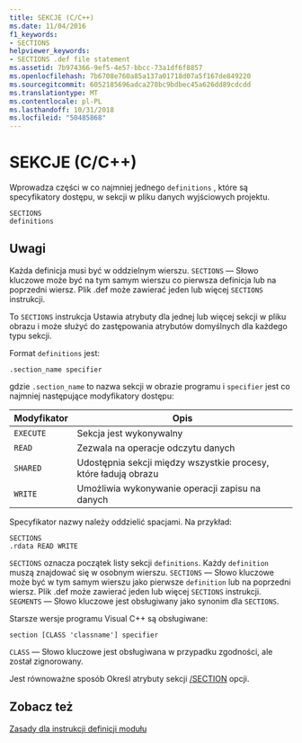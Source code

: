 ```yaml
---
title: SEKCJE (C/C++)
ms.date: 11/04/2016
f1_keywords:
- SECTIONS
helpviewer_keywords:
- SECTIONS .def file statement
ms.assetid: 7b974366-9ef5-4e57-bbcc-73a1df6f8857
ms.openlocfilehash: 7b6708e760a85a137a01718d07a5f167de849220
ms.sourcegitcommit: 6052185696adca270bc9bdbec45a626dd89cdcdd
ms.translationtype: MT
ms.contentlocale: pl-PL
ms.lasthandoff: 10/31/2018
ms.locfileid: "50485868"
---
```

# <a name="sections-cc"></a>SEKCJE (C/C++)

Wprowadza części w co najmniej jednego `definitions` , które są specyfikatory dostępu, w sekcji w pliku danych wyjściowych projektu.

```
SECTIONS
definitions
```

## <a name="remarks"></a>Uwagi

Każda definicja musi być w oddzielnym wierszu. `SECTIONS` — Słowo kluczowe może być na tym samym wierszu co pierwsza definicja lub na poprzedni wiersz. Plik .def może zawierać jeden lub więcej `SECTIONS` instrukcji.

To `SECTIONS` instrukcja Ustawia atrybuty dla jednej lub więcej sekcji w pliku obrazu i może służyć do zastępowania atrybutów domyślnych dla każdego typu sekcji.

Format `definitions` jest:

`.section_name specifier`

gdzie `.section_name` to nazwa sekcji w obrazie programu i `specifier` jest co najmniej następujące modyfikatory dostępu:

|Modyfikator|Opis|
|--------------|-----------------|
|`EXECUTE`|Sekcja jest wykonywalny|
|`READ`|Zezwala na operacje odczytu danych|
|`SHARED`|Udostępnia sekcji między wszystkie procesy, które ładują obrazu|
|`WRITE`|Umożliwia wykonywanie operacji zapisu na danych|

Specyfikator nazwy należy oddzielić spacjami. Na przykład:

```
SECTIONS
.rdata READ WRITE
```

`SECTIONS` oznacza początek listy sekcji `definitions`. Każdy `definition` muszą znajdować się w osobnym wierszu. `SECTIONS` — Słowo kluczowe może być w tym samym wierszu jako pierwsze `definition` lub na poprzedni wiersz. Plik .def może zawierać jeden lub więcej `SECTIONS` instrukcji. `SEGMENTS` — Słowo kluczowe jest obsługiwany jako synonim dla `SECTIONS`.

Starsze wersje programu Visual C++ są obsługiwane:

```
section [CLASS 'classname'] specifier
```

`CLASS` — Słowo kluczowe jest obsługiwana w przypadku zgodności, ale został zignorowany.

Jest równoważne sposób Określ atrybuty sekcji [/SECTION](../../build/reference/section-specify-section-attributes.md) opcji.

## <a name="see-also"></a>Zobacz też

[Zasady dla instrukcji definicji modułu](../../build/reference/rules-for-module-definition-statements.md)
